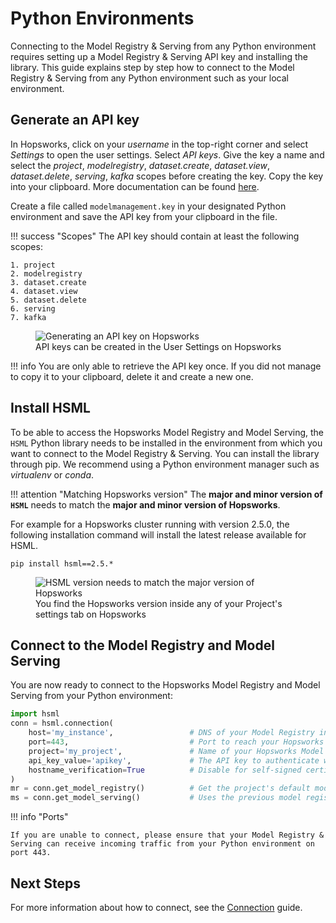 # Python Environments

Connecting to the Model Registry & Serving from any Python environment requires setting up a Model Registry & Serving API key and installing the library. This guide explains step by step how to connect to the Model Registry & Serving from any Python environment such as your local environment.

## Generate an API key

In Hopsworks, click on your *username* in the top-right corner and select *Settings* to open the user settings. Select *API keys*. Give the key a name and select the *project*, *modelregistry*, *dataset.create*, *dataset.view*, *dataset.delete*, *serving*, *kafka* scopes before creating the key. Copy the key into your clipboard. More documentation can be found [here](https://hopsworks.readthedocs.io/en/stable/user_guide/hopsworks/apiKeys.html).

Create a file called `modelmanagement.key` in your designated Python environment and save the API key from your clipboard in the file.

!!! success "Scopes"
    The API key should contain at least the following scopes:

    1. project
    2. modelregistry
    3. dataset.create
    4. dataset.view
    5. dataset.delete
    6. serving
    7. kafka

<p align="center">
  <figure>
    <img src="../../../assets/images/api-key.png" alt="Generating an API key on Hopsworks">
    <figcaption>API keys can be created in the User Settings on Hopsworks</figcaption>
  </figure>
</p>

!!! info
    You are only able to retrieve the API key once. If you did not manage to copy it to your clipboard, delete it and create a new one.

## Install **HSML**

To be able to access the Hopsworks Model Registry and Model Serving, the `HSML` Python library needs to be installed in the environment from which you want to connect to the Model Registry & Serving. You can install the library through pip. We recommend using a Python environment manager such as *virtualenv* or *conda*.

!!! attention "Matching Hopsworks version"
The **major and minor version of `HSML`** needs to match the **major and minor version of Hopsworks**.

For example for a Hopsworks cluster running with version 2.5.0, the following installation command will install the latest release available for HSML.

```
pip install hsml==2.5.*
```

<p align="center">
    <figure>
        <img src="../../../assets/images/hopsworks-version.png" alt="HSML version needs to match the major version of Hopsworks">
        <figcaption>You find the Hopsworks version inside any of your Project's settings tab on Hopsworks</figcaption>
    </figure>
</p>

## Connect to the Model Registry and Model Serving

You are now ready to connect to the Hopsworks Model Registry and Model Serving from your Python environment:

```python
import hsml
conn = hsml.connection(
    host='my_instance',                 # DNS of your Model Registry instance
    port=443,                           # Port to reach your Hopsworks instance, defaults to 443
    project='my_project',               # Name of your Hopsworks Model Registry project
    api_key_value='apikey',             # The API key to authenticate with Hopsworks
    hostname_verification=True          # Disable for self-signed certificates
)
mr = conn.get_model_registry()          # Get the project's default model registry
ms = conn.get_model_serving()           # Uses the previous model registry
```

!!! info "Ports"

    If you are unable to connect, please ensure that your Model Registry & Serving can receive incoming traffic from your Python environment on port 443.

## Next Steps

For more information about how to connect, see the [Connection](../generated/project.md) guide.
